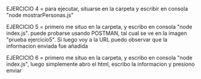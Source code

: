EJERCICIO 4 = para ejecutar, situarse en la carpeta y escribir en consola "node mostrarPersonas.js"

EJERCICIO 5 = primero me situo en la carpeta, y escribo en consola "node index.js". puede probarse usando POSTMAN, tal cual se ve en la imagen "prueba ejercicio5". Si luego voy a la URL puedo observar que la informacion enviada fue añadida

EJERCICIO 6 = primero me situo en la carpeta, y escribo en consola "node index.js", luego simplemente abro el html, escribo la informacion y presiono enviar